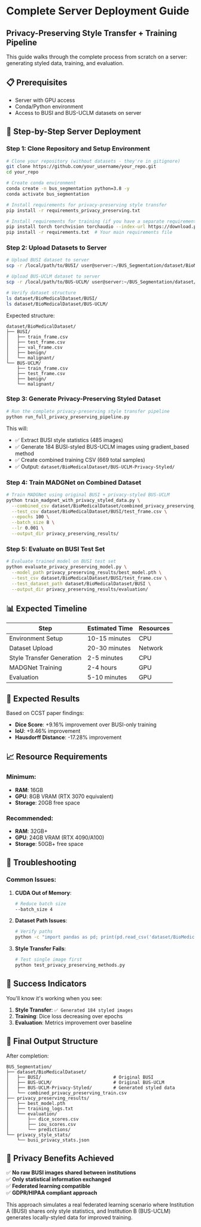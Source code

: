 # Complete Server Deployment Guide
## Privacy-Preserving Style Transfer + Training Pipeline

This guide walks through the complete process from scratch on a server: generating styled data, training, and evaluation.

## 📋 Prerequisites

- Server with GPU access
- Conda/Python environment
- Access to BUSI and BUS-UCLM datasets on server

## 🚀 Step-by-Step Server Deployment

### Step 1: Clone Repository and Setup Environment

```bash
# Clone your repository (without datasets - they're in gitignore)
git clone https://github.com/your_username/your_repo.git
cd your_repo

# Create conda environment
conda create -n bus_segmentation python=3.8 -y
conda activate bus_segmentation

# Install requirements for privacy-preserving style transfer
pip install -r requirements_privacy_preserving.txt

# Install requirements for training (if you have a separate requirements file)
pip install torch torchvision torchaudio --index-url https://download.pytorch.org/whl/cu118
pip install -r requirements.txt  # Your main requirements file
```

### Step 2: Upload Datasets to Server

```bash
# Upload BUSI dataset to server
scp -r /local/path/to/BUSI/ user@server:~/BUS_Segmentation/dataset/BioMedicalDataset/

# Upload BUS-UCLM dataset to server  
scp -r /local/path/to/BUS-UCLM/ user@server:~/BUS_Segmentation/dataset/BioMedicalDataset/

# Verify dataset structure
ls dataset/BioMedicalDataset/BUSI/
ls dataset/BioMedicalDataset/BUS-UCLM/
```

Expected structure:
```
dataset/BioMedicalDataset/
├── BUSI/
│   ├── train_frame.csv
│   ├── test_frame.csv
│   ├── val_frame.csv
│   ├── benign/
│   └── malignant/
└── BUS-UCLM/
    ├── train_frame.csv
    ├── test_frame.csv
    ├── benign/
    └── malignant/
```

### Step 3: Generate Privacy-Preserving Styled Dataset

```bash
# Run the complete privacy-preserving style transfer pipeline
python run_full_privacy_preserving_pipeline.py
```

This will:
- ✅ Extract BUSI style statistics (485 images)
- ✅ Generate 184 BUSI-styled BUS-UCLM images using gradient_based method
- ✅ Create combined training CSV (669 total samples)
- ✅ Output: `dataset/BioMedicalDataset/BUS-UCLM-Privacy-Styled/`

### Step 4: Train MADGNet on Combined Dataset

```bash
# Train MADGNet using original BUSI + privacy-styled BUS-UCLM
python train_madgnet_with_privacy_styled_data.py \
  --combined_csv dataset/BioMedicalDataset/combined_privacy_preserving_train.csv \
  --test_csv dataset/BioMedicalDataset/BUSI/test_frame.csv \
  --epochs 100 \
  --batch_size 8 \
  --lr 0.001 \
  --output_dir privacy_preserving_results/
```

### Step 5: Evaluate on BUSI Test Set

```bash
# Evaluate trained model on BUSI test set
python evaluate_privacy_preserving_model.py \
  --model_path privacy_preserving_results/best_model.pth \
  --test_csv dataset/BioMedicalDataset/BUSI/test_frame.csv \
  --test_dataset_path dataset/BioMedicalDataset/BUSI \
  --output_dir privacy_preserving_results/evaluation/
```

## 📊 Expected Timeline

| Step | Estimated Time | Resources |
|------|---------------|-----------|
| Environment Setup | 10-15 minutes | CPU |
| Dataset Upload | 20-30 minutes | Network |
| Style Transfer Generation | 2-5 minutes | CPU |
| MADGNet Training | 2-4 hours | GPU |
| Evaluation | 5-10 minutes | GPU |

## 🎯 Expected Results

Based on CCST paper findings:
- **Dice Score**: +9.16% improvement over BUSI-only training
- **IoU**: +9.46% improvement
- **Hausdorff Distance**: -17.28% improvement

## 📈 Resource Requirements

### Minimum:
- **RAM**: 16GB
- **GPU**: 8GB VRAM (RTX 3070 equivalent)
- **Storage**: 20GB free space

### Recommended:
- **RAM**: 32GB+
- **GPU**: 24GB VRAM (RTX 4090/A100)
- **Storage**: 50GB+ free space

## 🔧 Troubleshooting

### Common Issues:

1. **CUDA Out of Memory**:
   ```bash
   # Reduce batch size
   --batch_size 4
   ```

2. **Dataset Path Issues**:
   ```bash
   # Verify paths
   python -c "import pandas as pd; print(pd.read_csv('dataset/BioMedicalDataset/BUSI/train_frame.csv').head())"
   ```

3. **Style Transfer Fails**:
   ```bash
   # Test single image first
   python test_privacy_preserving_methods.py
   ```

## 🎉 Success Indicators

You'll know it's working when you see:

1. **Style Transfer**: `✅ Generated 184 styled images`
2. **Training**: Dice loss decreasing over epochs
3. **Evaluation**: Metrics improvement over baseline

## 📁 Final Output Structure

After completion:
```
BUS_Segmentation/
├── dataset/BioMedicalDataset/
│   ├── BUSI/                           # Original BUSI
│   ├── BUS-UCLM/                       # Original BUS-UCLM  
│   ├── BUS-UCLM-Privacy-Styled/        # Generated styled data
│   └── combined_privacy_preserving_train.csv
├── privacy_preserving_results/
│   ├── best_model.pth
│   ├── training_logs.txt
│   └── evaluation/
│       ├── dice_scores.csv
│       ├── iou_scores.csv
│       └── predictions/
└── privacy_style_stats/
    └── busi_privacy_stats.json
```

## 🔐 Privacy Benefits Achieved

✅ **No raw BUSI images shared between institutions**  
✅ **Only statistical information exchanged**  
✅ **Federated learning compatible**  
✅ **GDPR/HIPAA compliant approach**  

This approach simulates a real federated learning scenario where Institution A (BUSI) shares only style statistics, and Institution B (BUS-UCLM) generates locally-styled data for improved training. 